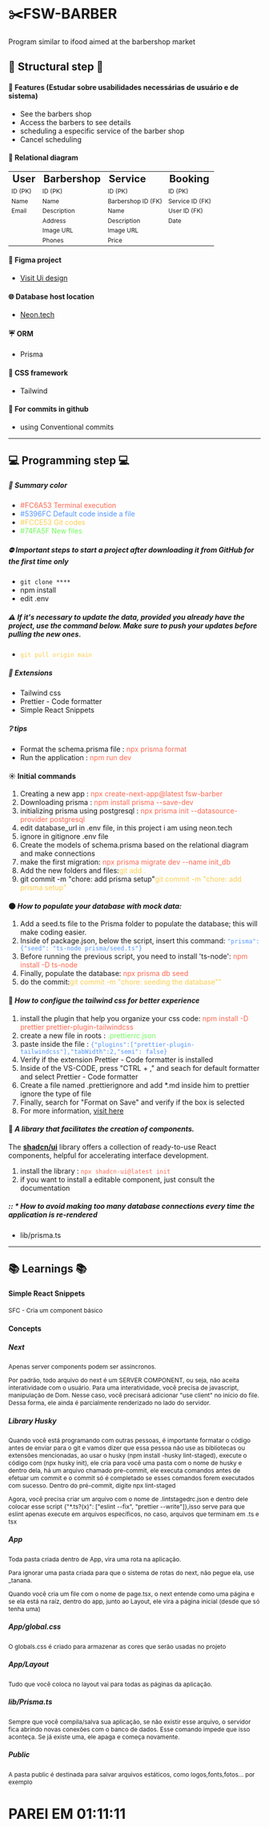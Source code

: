 # :scissors:FSW-BARBER

Program similar to ifood aimed at the barbershop market

## :construction_worker: Structural step :construction_worker:

#### :racehorse: Features (Estudar sobre usabilidades necessárias de usuário e de sistema)

- See the barbers shop
- Access the barbers to see details
- scheduling a especific service of the barber shop
- Cancel scheduling

#### :file_folder: Relational diagram

<table border="0">
 <tr>
    <td><b style="font-size:20px">User</b></td>
    <td><b style="font-size:20px">Barbershop</b></td>
    <td><b style="font-size:20px">Service</b></td>
    <td><b style="font-size:20px">Booking</b></td>
 </tr>
 <tr>
    <td style="font-size:12px">ID (PK)</td>
    <td style="font-size:12px">ID (PK)</td>
    <td style="font-size:12px">ID (PK)</td>
    <td style="font-size:12px">ID (PK)</td>
 </tr>
 <tr>
    <td style="font-size:12px">Name</td>
    <td style="font-size:12px">Name</td>
    <td style="font-size:12px">Barbershop ID (FK)</td>
    <td style="font-size:12px">Service ID (FK)</td>
 </tr>
 <tr>
    <td style="font-size:12px">Email</td>
    <td style="font-size:12px">Description</td>
    <td style="font-size:12px">Name</td>
    <td style="font-size:12px">User ID (FK)</td>
 </tr>
 <tr>
    <td style="font-size:12px"></td>
    <td style="font-size:12px">Address</td>
    <td style="font-size:12px">Description</td>
    <td style="font-size:12px">Date</td>
 </tr>
 <tr>
    <td style="font-size:12px"></td>
    <td style="font-size:12px">Image URL</td>
    <td style="font-size:12px">Image URL</td>
    <td style="font-size:12px"></td>
 </tr>
 <tr>
    <td style="font-size:12px"></td>
    <td style="font-size:12px">Phones</td>
    <td style="font-size:12px">Price</td>
    <td style="font-size:12px"></td>
 </tr>
</table>

#### :eyes: Figma project

* [Visit Ui design](https://www.figma.com/design/HykQMt0ZNdfCKhVCTYpxf9/FSW-5.0-%5BLive%5D-(Copy)?node-id=0-1&t=m1fSzQCDszvpNm3W-0)

#### :globe_with_meridians: Database host location

- [Neon.tech](http://neon.tech)

#### :umbrella: ORM

- Prisma

#### :nail_care: CSS framework

- Tailwind

#### :briefcase: For commits in github

- using Conventional commits

___
## :computer: Programming step :computer:

##### :art: Summary color

- <span style="color:#FC6A53">#FC6A53 Terminal execution</span>
- <span style="color:#5396FC">#5396FC Default code inside a file</span>
- <span style="color:#FCCE53">#FCCE53 Git codes</span>
- <span style="color:#74FA5F">#74FA5F New files</span>

##### :no_entry: *Important steps to start a project after downloading it from GitHub for the first time only*

- `git clone ****`
- npm install
- edit .env

##### :warning: *If it's necessary to update the data, provided you already have the project, use the command below. Make sure to push your updates before pulling the new ones.*
* <span style="color:#FCCE53">`git pull origin main`</span>

##### :flashlight: Extensions

- Tailwind css
- Prettier - Code formatter
- Simple React Snippets

##### :grey_question: tips

- Format the schema.prisma file : <span style="color:#FC6A53">npx prisma format</span>
- Run the application : <span style="color:#FC6A53">npm run dev</span>

#### :sunny: Initial commands

1.  Creating a new app : <span style="color:#FC6A53">npx create-next-app@latest fsw-barber</span>
2.  Downloading prisma : <span style="color:#FC6A53"> npm install prisma --save-dev</span>
3.  initializing prisma using postgresql : <span style="color:#FC6A53"> npx prisma init --datasource-provider postgresql</span>
4.  edit database_url in .env file, in this project i am using neon.tech
5.  ignore in gitignore .env file
6.  Create the models of schema.prisma based on the relational diagram and make connections
7.  make the first migration: <span style="color:#FC6A53"> npx prisma migrate dev --name init_db</span>
8.  Add the new folders and files:<span style="color:#FCCE53">git add .</span>
9.  git commit -m "chore: add prisma setup"<span style="color:#FCCE53">git commit -m "chore: add prisma setup"</span>

#### :new_moon: *How to populate your database with mock data:*

1. Add a seed.ts file to the Prisma folder to populate the database; this will make coding easier.
2. Inside of package.json, below the script, insert this command: <span style="color:#5396FC">`"prisma": {"seed": "ts-node prisma/seed.ts"}`</span>
3. Before running the previous script, you need to install 'ts-node': <span style="color:#FC6A53"> npm install -D ts-node</span>
4. Finally, populate the database: <span style="color:#FC6A53">npx prisma db seed</span>
5. do the commit:<span style="color:#FCCE53">git commit -m "chore: seeding the database""</span>

#### :nail_care: *How to configue the tailwind css for better experience*

1. install the plugin that help you organize your css code: <span style="color:#FC6A53">npm install -D prettier prettier-plugin-tailwindcss</span>
2. create a new file in roots : <span style="color:#74FA5F">.prettierrc.json</span>
3. paste inside the file : <span style="color:#5396FC">`{"plugins":["prettier-plugin-tailwindcss"],"tabWidth":2,"semi": false}`</span>
4. Verify if the extension Prettier - Code formatter is installed
5. Inside of the VS-CODE, press "CTRL + ," and seach for default formatter and select Prettier - Code formatter
6. Create a file named .prettierignore and add *.md inside him to prettier ignore the type of file
7. Finally, search for "Format on Save" and verify if the box is selected
8. For more information, [visit here](https://github.com/tailwindlabs/prettier-plugin-tailwindcss)

#### :ledger: *A library that facilitates the creation of components.*
  The [**shadcn/ui**](https://ui.shadcn.com/docs/installation/next) library offers a collection of ready-to-use React components, helpful for accelerating interface development.
  1. install the library :  <span style="color:#FC6A53">`npx shadcn-ui@latest init`</span>
  2. if you want to install a editable component, just consult the documentation

##### :: * How to avoid making too many database connections every time the application is re-rendered

* lib/prisma.ts 

---

## :books: Learnings :books:

#### Simple React Snippets
<p style="font-size:12px">SFC - Cria um component básico</p>

#### Concepts

##### Next

<p style="font-size:12px"> Apenas server components podem ser assincronos.</p>

<p style="font-size:12px"> Por padrão, todo arquivo do next é um SERVER COMPONENT, ou seja, não aceita interatividade com o usuário. Para uma interatividade, você precisa de javascript, manipulação de Dom. Nesse caso, você precisará adicionar "use client" no início do file. Dessa forma, ele ainda é parcialmente renderizado no lado do servidor.</p>

##### Library Husky

<p style="font-size:12px">Quando você está programando com outras pessoas, é importante formatar o código antes de enviar para o git e vamos dizer que essa pessoa não use as bibliotecas ou extensões mencionadas, ao usar o husky (npm install -husky lint-staged), execute o código com (npx husky init), ele cria para você uma pasta com o nome de husky e dentro dela, há um arquivo chamado pre-commit, ele executa comandos antes de efetuar um commit e o commit só é completado se esses comandos forem executados com sucesso. Dentro do pré-commit, digite npx lint-staged </p>
<p style="font-size:12px">Agora, você precisa criar um arquivo com o nome de .lintstagedrc.json e dentro dele colocar esse script {"*.ts?(x)": ["eslint --fix", "prettier --write"]},isso serve para que eslint apenas execute em arquivos específicos, no caso, arquivos que terminam em .ts e tsx</p>

##### App
<p style="font-size:12px"> Toda pasta criada dentro de App, vira uma rota na aplicação.</p>
<p style="font-size:12px"> Para ignorar uma pasta criada para que o sistema de rotas do next, não pegue ela, use _tanana.</p>
<p style="font-size:12px"> Quando você cria um file com o nome de page.tsx, o next entende como uma página e se ela está na raíz, dentro do app, junto ao Layout, ele vira a página inicial (desde que só tenha uma)</p>

##### App/global.css
<p style="font-size:12px">O globals.css é criado para armazenar as cores que serão usadas no projeto</p>

##### App/Layout
<p style="font-size:12px"> Tudo que você coloca no layout vai para todas as páginas da aplicação.</p>


##### lib/Prisma.ts
<p style="font-size:12px">Sempre que você compila/salva sua aplicação, se não existir esse arquivo, o servidor fica abrindo novas conexões com o banco de dados. Esse comando impede que isso aconteça. Se já existe uma, ele apaga e começa novamente.</p>


##### Public

<p style="font-size:12px">A pasta public é destinada para salvar arquivos estáticos, como logos,fonts,fotos... por exemplo</p>


# PAREI EM 01:11:11